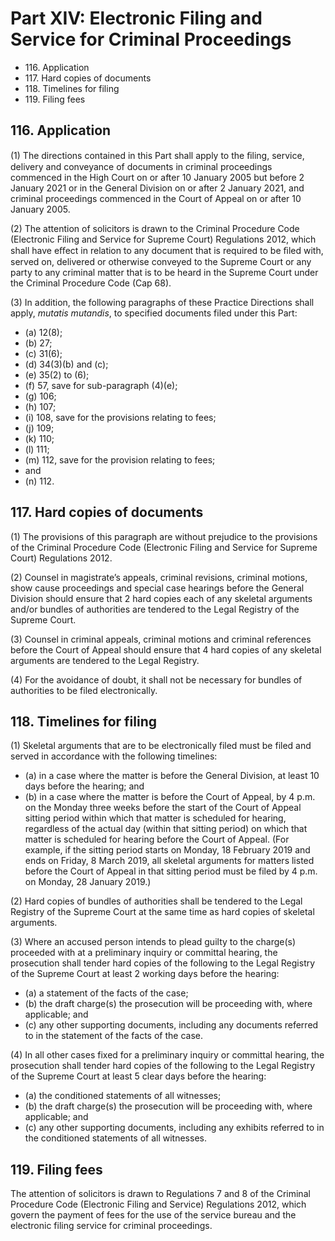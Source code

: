 # Part XIV: Electronic Filing and Service for Criminal Proceedings

<ul type="*">
	<li>116. Application</li>
	<li>117. Hard copies of documents</li>
	<li>118. Timelines for filing</li>
	<li>119. Filing fees</li>
</ul>

## 116. Application

(1) The directions contained in this Part shall apply to the ﬁling, service, delivery and conveyance of documents in criminal proceedings commenced in the High Court on or after 10 January 2005 but before 2 January 2021 or in the General Division on or after 2 January 2021, and criminal proceedings commenced in the Court of Appeal on or after 10 January 2005.

(2) The attention of solicitors is drawn to the Criminal Procedure Code (Electronic Filing and Service for Supreme Court) Regulations 2012, which shall have eﬀect in relation to any document that is required to be ﬁled with, served on, delivered or otherwise conveyed to the Supreme Court or any party to any criminal matter that is to be heard in the Supreme Court under the Criminal Procedure Code (Cap 68).

(3) In addition, the following paragraphs of these Practice Directions shall apply, *mutatis mutandis*, to specified documents filed under this Part:

<ul type="*">
	<li>(a) 12(8);</li>
	<li>(b) 27;</li>
	<li>(c) 31(6);</li>
	<li>(d) 34(3)(b) and (c);</li>
	<li>(e) 35(2) to (6);</li>
	<li>(f) 57, save for sub-paragraph (4)(e);</li>
	<li>(g) 106;</li>
	<li>(h) 107;</li>
	<li>(i) 108, save for the provisions relating to fees;</li>
	<li>(j) 109;</li>
	<li>(k) 110;</li>
	<li>(l) 111;</li>
	<li>(m) 112, save for the provision relating to fees;</li>
	<li>and</li>
	<li>(n) 112.</li>
</ul>

## 117. Hard copies of documents

(1) The provisions of this paragraph are without prejudice to the provisions of the Criminal Procedure Code (Electronic Filing and Service for Supreme Court) Regulations 2012.

(2) Counsel in magistrate’s appeals, criminal revisions, criminal motions, show cause proceedings and special case hearings before the General Division should ensure that 2 hard copies each of any skeletal arguments and/or bundles of authorities are tendered to the Legal Registry of the Supreme Court.

(3) Counsel in criminal appeals, criminal motions and criminal references before the Court of Appeal should ensure that 4 hard copies of any skeletal arguments are tendered to the Legal Registry.

(4) For the avoidance of doubt, it shall not be necessary for bundles of authorities to be filed electronically.

## 118. Timelines for filing

(1) Skeletal arguments that are to be electronically filed must be filed and served in accordance with the following timelines:

<ul type="*">
	<li>(a) in a case where the matter is before the General Division, at least 10 days before the hearing; and</li>
	<li>(b) in a case where the matter is before the Court of Appeal, by 4 p.m. on the Monday three weeks before the start of the Court of Appeal sitting period within which that matter is scheduled for hearing, regardless of the actual day (within that sitting period) on which that matter is scheduled for hearing before the Court of Appeal. (For example, if the sitting period starts on Monday, 18 February 2019 and ends on Friday, 8 March 2019, all skeletal arguments for matters listed before the Court of Appeal in that sitting period must be filed by 4 p.m. on Monday, 28 January 2019.)</li>
</ul>

(2) Hard copies of bundles of authorities shall be tendered to the Legal Registry of the Supreme Court at the same time as hard copies of skeletal arguments.

(3) Where an accused person intends to plead guilty to the charge(s) proceeded with at a preliminary inquiry or committal hearing, the prosecution shall tender hard copies of the following to the Legal Registry of the Supreme Court at least 2 working days before the hearing:

<ul type="*">
	<li>(a) a statement of the facts of the case;</li>
	<li>(b) the draft charge(s) the prosecution will be proceeding with, where applicable; and</li>
	<li>(c) any other supporting documents, including any documents referred to in the statement of the facts of the case.</li>
</ul>

(4) In all other cases fixed for a preliminary inquiry or committal hearing, the prosecution shall tender hard copies of the following to the Legal Registry of the Supreme Court at least 5 clear days before the hearing:

<ul type="*">
	<li>(a) the conditioned statements of all witnesses;</li>
	<li>(b) the draft charge(s) the prosecution will be proceeding with, where applicable; and</li>
	<li>(c) any other supporting documents, including any exhibits referred to in the conditioned statements of all witnesses.</li>
</ul>

## 119. Filing fees

The attention of solicitors is drawn to Regulations 7 and 8 of the Criminal Procedure Code (Electronic Filing and Service) Regulations 2012, which govern the payment of fees for the use of the service bureau and the electronic filing service for criminal proceedings.
